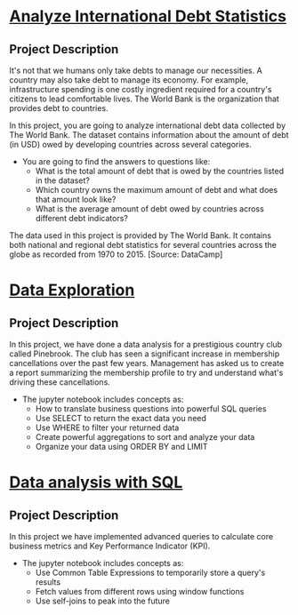 [Analyze International Debt Statistics](Analyze_International_Debt_Statistics)
==========================

Project Description
--------------

It's not that we humans only take debts to manage our necessities.
A country may also take debt to manage its economy. For example,
 infrastructure spending is one costly ingredient required for a
 country's citizens to lead comfortable lives. The World Bank is the organization that provides debt to countries.

In this project, you are going to analyze international debt data collected by The World Bank. 
The dataset contains information about the amount of debt (in USD) owed by developing countries
 across several categories. 

- You are going to find the answers to questions like:
    - What is the total amount of debt that is owed by the countries listed in the dataset?
    - Which country owns the maximum amount of debt and what does that amount look like?
    - What is the average amount of debt owed by countries across different debt indicators?

The data used in this project is provided by The World Bank. 
It contains both national and regional debt statistics for several countries across the globe as recorded from 1970 to 2015.
[Source: DataCamp]


[Data Exploration](Data_exploration)
==========================

Project Description
--------------

In this project, we have done a data analysis for a prestigious country club called Pinebrook.
The club has seen a significant increase in membership cancellations over the past few years. 
Management has asked us to create a report summarizing the membership profile to try and understand what's driving these cancellations.

- The jupyter notebook includes concepts as:
   - How to translate business questions into powerful SQL queries
   - Use SELECT to return the exact data you need
   - Use WHERE to filter your returned data
   - Create powerful aggregations to sort and analyze your data
   - Organize your data using ORDER BY and LIMIT

[Data analysis with SQL](SQL_Data_Analysis)
==========================

Project Description
--------------

In this project we have implemented advanced queries to calculate core business metrics and
Key Performance Indicator (KPI).

- The jupyter notebook includes concepts as:
   - Use Common Table Expressions to temporarily store a query's results
   - Fetch values from different rows using window functions
   - Use self-joins to peak into the future
